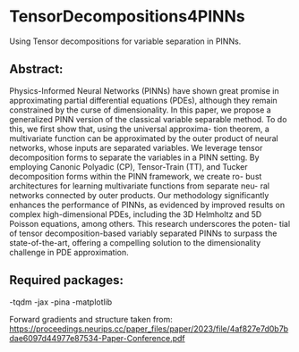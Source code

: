 # TensorDecompositions4PINNs

Using Tensor decompositions for variable separation in PINNs. 


## Abstract:

Physics-Informed Neural Networks (PINNs) have shown great
promise in approximating partial differential equations (PDEs), although
they remain constrained by the curse of dimensionality. In this paper,
we propose a generalized PINN version of the classical variable separable
method. To do this, we first show that, using the universal approxima-
tion theorem, a multivariate function can be approximated by the outer
product of neural networks, whose inputs are separated variables. We
leverage tensor decomposition forms to separate the variables in a PINN
setting. By employing Canonic Polyadic (CP), Tensor-Train (TT), and
Tucker decomposition forms within the PINN framework, we create ro-
bust architectures for learning multivariate functions from separate neu-
ral networks connected by outer products. Our methodology significantly
enhances the performance of PINNs, as evidenced by improved results
on complex high-dimensional PDEs, including the 3D Helmholtz and 5D
Poisson equations, among others. This research underscores the poten-
tial of tensor decomposition-based variably separated PINNs to surpass
the state-of-the-art, offering a compelling solution to the dimensionality
challenge in PDE approximation.

## Required packages:

-tqdm
-jax
-pina 
-matplotlib











Forward gradients and structure taken from: https://proceedings.neurips.cc/paper_files/paper/2023/file/4af827e7d0b7bdae6097d44977e87534-Paper-Conference.pdf
